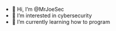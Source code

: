 - 👋 Hi, I’m @MrJoeSec
- 👀 I’m interested in cybersecurity
- 🌱 I’m currently learning how to program
